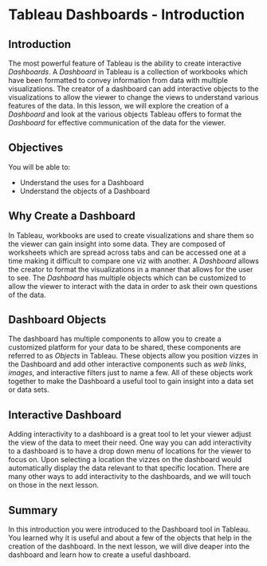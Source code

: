
# Tableau Dashboards - Introduction

## Introduction
The most powerful feature of Tableau is the ability to create interactive _Dashboards_. A _Dashboard_ in Tableau is a collection of workbooks which have been formatted to convey information from data with multiple visualizations. The creator of a dashboard can add interactive objects to the visualizations to allow the viewer to change the views to understand various features of the data. In this lesson, we will explore the creation of a _Dashboard_ and look at the various objects Tableau offers to format the _Dashboard_ for effective communication of the data for the viewer.

## Objectives
You will be able to: 
* Understand the uses for a Dashboard
* Understand the objects of a Dashboard

## Why Create a Dashboard
In Tableau, workbooks are used to create visualizations and share them so the viewer can gain insight into some data. They are composed of worksheets which are spread across tabs and can be accessed one at a time making it difficult to compare one viz with another. A _Dashboard_ allows the creator to format the visualizations in a manner that allows for the user to see. The _Dashboard_ has multiple objects which can be customized to allow the viewer to interact with the data in order to ask their own questions of the data.

## Dashboard Objects
The dashboard has multiple components to allow you to create a customized platform for your data to be shared, these components are referred to as _Objects_ in Tableau. These objects allow you position vizzes in the Dashboard and add other interactive components such as _web links_, _images_, and interactive filters just to name a few. All of these objects work together to make the Dashboard a useful tool to gain insight into a data set or data sets.

## Interactive Dashboard
Adding interactivity to a dashboard is a great tool to let your viewer adjust the view of the data to meet their need. One way you can add interactivity to a dashboard is to have a drop down menu of locations for the viewer to focus on. Upon selecting a location the vizzes on the dashboard would automatically display the data relevant to that specific location. There are many other ways to add interactivity to the dashboards, and we will touch on those in the next lesson.

## Summary
In this introduction you were introduced to the Dashboard tool in Tableau. You learned why it is useful and about a few of the objects that help in the creation of the dashboard. In the next lesson, we will dive deaper into the dashboard and learn how to create a useful dashboard.

